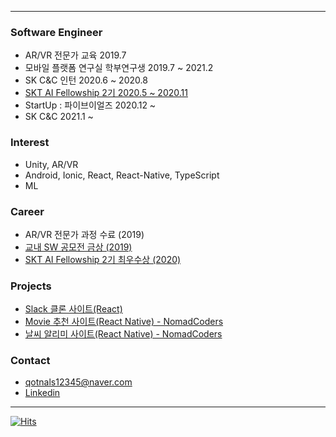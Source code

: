 <!--[![test](https://github-readme-stats.vercel.app/api?username=baesumin)](https://github.com/baesumin)-->
---
### Software Engineer
- AR/VR 전문가 교육 2019.7
- 모바일 플랫폼 연구실 학부연구생 2019.7 ~ 2021.2
- SK C&C 인턴 2020.6 ~ 2020.8
- [SKT AI Fellowship 2기 2020.5 ~ 2020.11](https://www.youtube.com/watch?v=USqqJFc0Nu4)
- StartUp : 파이브이얼즈 2020.12 ~
- SK C&C 2021.1 ~


### Interest
- Unity, AR/VR
- Android, Ionic, React, React-Native, TypeScript
- ML


### Career
- AR/VR 전문가 과정 수료 (2019)
- [교내 SW 공모전 금상 (2019)](https://github.com/baesumin/SmartHome)
- [SKT AI Fellowship 2기 최우수상 (2020)](https://www.youtube.com/watch?v=USqqJFc0Nu4)

### Projects
- [Slack 클론 사이트(React)](https://slack-clone-eb0ec.web.app/)
- [Movie 추천 사이트(React Native) - NomadCoders](https://baesumin.github.io/moviesWeb/)
- [날씨 알리미 사이트(React Native) - NomadCoders](https://baesumin.github.io/weatherWeb/)

### Contact
- qotnals12345@naver.com
- [Linkedin](https://www.linkedin.com/in/sumin-bae-b050511b0/)


---

[![Hits](https://hits.seeyoufarm.com/api/count/incr/badge.svg?url=https://github.com/baesumin)](https://hits.seeyoufarm.com)
